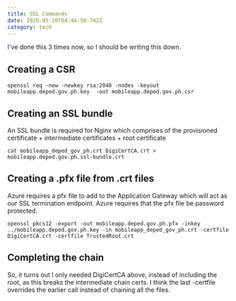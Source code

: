 ```yaml
---
title: SSL Commands
date: 2020-05-20T04:44:59.742Z
category: tech
---
```

I've done this 3 times now, so I should be writing this down.

## Creating a CSR

```
openssl req -new -newkey rsa:2048 -nodes -keyout mobileapp.deped.gov.ph.key  -out mobileapp.deped.gov.ph.csr
```

## Creating an SSL bundle

An SSL bundle is required for Nginx which comprises of the provisioned certificate + intermediate certificates + root certificate

```
cat mobileapp_deped_gov_ph.crt DigiCertCA.crt > mobileapp.deped.gov.ph.ssl-bundle.crt
```


## Creating a .pfx file from .crt files

Azure requires a pfx file to add to the Application Gateway which will act as our SSL termination endpoint. Azure requires that the pfx file be password protected.

```
openssl pkcs12 -export -out mobileapp.deped.gov.ph.pfx -inkey ../mobileapp.deped.gov.ph.key -in mobileapp_deped_gov_ph.crt -certfile DigiCertCA.crt -certfile TrustedRoot.crt
```

## Completing the chain

So, it turns out I only needed DigiCertCA above, instead of including the root, as this breaks the intermediate chain certs. I think the last -certfile overrides the earlier call instead of chaining all the files.